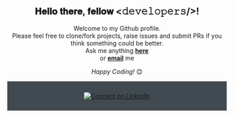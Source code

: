 <div align="center">
<h2> 𝐇𝐞𝐥𝐥𝐨 𝐭𝐡𝐞𝐫𝐞, 𝐟𝐞𝐥𝐥𝐨𝐰 <𝚍𝚎𝚟𝚎𝚕𝚘𝚙𝚎𝚛𝚜/>!</h2>
</div>


</div>
<div align="center">

Welcome to my Github profile. <br>
Please feel free to clone/fork projects, raise issues and submit PRs if you think something could be better. <br>
Ask me anything <a href="https://github.com/RomioSahoo/RomioSahoo/issues/new"><b>here</b></a><br>
or <a href="mailto:romior477@gmail.com"><b>email</b></a> me

<i>Happy Coding!</i> 😊

</div>
<div align="center">




<div align="center" style="background:#414a50; padding: 25px 0;">
     <a href="https://www.linkedin.com/in/romio-ranjan-sahoo/">
        <img src="https://raw.githubusercontent.com/Iwi4a/iwi4a/master/assets/linkedin.svg" alt="Connect on Linkedin">
    </a>
</div>
